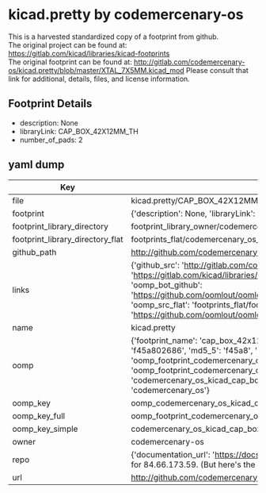 # kicad.pretty by codemercenary-os  
This is a harvested standardized copy of a footprint from github.  
The original project can be found at:  
https://gitlab.com/kicad/libraries/kicad-footprints  
The original footprint can be found at:
http://gitlab.com/codemercenary-os/kicad.pretty/blob/master/XTAL_7X5MM.kicad_mod
Please consult that link for additional, details, files, and license information.  
## Footprint Details
* description: None  
* libraryLink: CAP_BOX_42X12MM_TH  
* number_of_pads: 2  
## yaml dump  
| Key | Value |  
| --- | --- |  
| file | kicad.pretty/CAP_BOX_42X12MM_TH.kicad_mod |  
| footprint | {'description': None, 'libraryLink': 'CAP_BOX_42X12MM_TH', 'number_of_pads': 2} |  
| footprint_library_directory | footprint_library_owner/codemercenary-os_kicad.pretty |  
| footprint_library_directory_flat | footprints_flat/codemercenary_os_kicad_cap_box_42x12mm_th/working |  
| github_path | http://github.com/codemercenary-os/kicad.pretty/blob/master/CAP_BOX_42X12MM_TH.kicad_mod |  
| links | {'github_src': 'http://gitlab.com/codemercenary-os/kicad.pretty/blob/master/XTAL_7X5MM.kicad_mod', 'github_src_repo': 'https://gitlab.com/kicad/libraries/kicad-footprints', 'oomp_bot': 'footprints/codemercenary_os_kicad_cap_box_42x12mm_th/working', 'oomp_bot_github': 'https://github.com/oomlout/oomlout_oomp_footprint_bot/tree/main/footprints/codemercenary_os_kicad_cap_box_42x12mm_th/working', 'oomp_src_flat': 'footprints_flat/footprints_flat/codemercenary_os_kicad_cap_box_42x12mm_th/working', 'oomp_src_flat_github': 'https://github.com/oomlout/oomlout_oomp_footprint_src/tree/main/footprints_flat/codemercenary_os_kicad_cap_box_42x12mm_th/working'} |  
| name | kicad.pretty |  
| oomp | {'footprint_name': 'cap_box_42x12mm_th', 'library_name': 'kicad', 'md5': 'f45a802686d672f14d8e1a72e33a2ca3', 'md5_10': 'f45a802686', 'md5_5': 'f45a8', 'md5_6': 'f45a80', 'oomp_key': 'oomp_codemercenary_os_kicad_cap_box_42x12mm_th', 'oomp_key_extra': 'oomp_footprint_codemercenary_os_kicad_cap_box_42x12mm_th', 'oomp_key_full': 'oomp_footprint_codemercenary_os_kicad_cap_box_42x12mm_th_f45a80', 'oomp_key_simple': 'codemercenary_os_kicad_cap_box_42x12mm_th', 'original_filename': 'kicad.pretty/CAP_BOX_42X12MM_TH.kicad_mod', 'owner_name': 'codemercenary_os'} |  
| oomp_key | oomp_codemercenary_os_kicad_cap_box_42x12mm_th |  
| oomp_key_full | oomp_footprint_codemercenary_os_kicad_cap_box_42x12mm_th |  
| oomp_key_simple | codemercenary_os_kicad_cap_box_42x12mm_th |  
| owner | codemercenary-os |  
| repo | {'documentation_url': 'https://docs.github.com/rest/overview/resources-in-the-rest-api#rate-limiting', 'message': "API rate limit exceeded for 84.66.173.59. (But here's the good news: Authenticated requests get a higher rate limit. Check out the documentation for more details.)"} |  
| url | http://github.com/codemercenary-os/kicad.pretty |  

